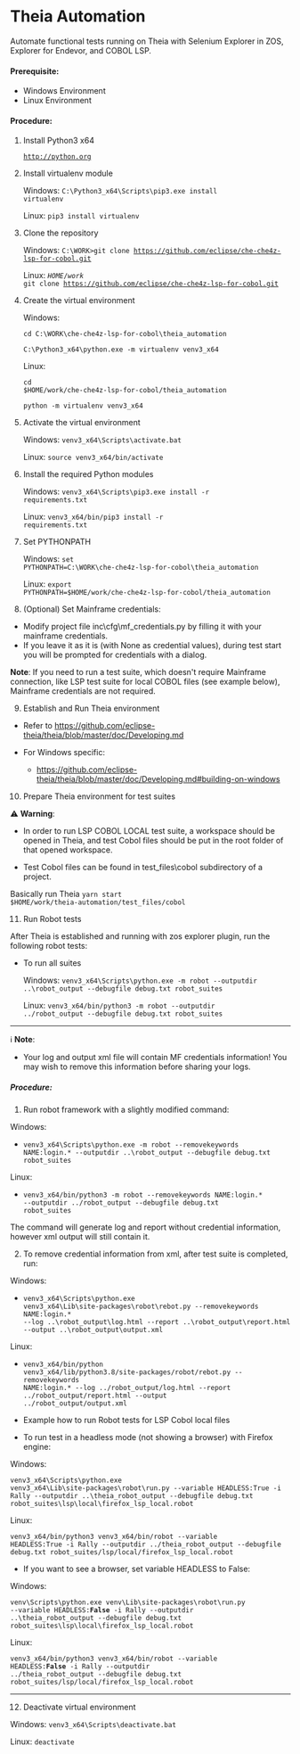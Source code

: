 # Theia Automation
Automate functional tests running on Theia with Selenium Explorer in ZOS, Explorer for Endevor, and COBOL LSP.

#### Prerequisite:
- Windows Environment 
- Linux Environment 

#### Procedure:

1) Install Python3 x64

  	<code>http://python.org</code>

2) Install virtualenv module

     Windows:
  	<code>C:\Python3_x64\Scripts\pip3.exe install virtualenv</code>

     Linux: 
        <code>pip3 install virtualenv</code>

3) Clone the repository

      Windows:
  	<code>C:\WORK>git clone https://github.com/eclipse/che-che4z-lsp-for-cobol.git</code>
      
      Linux:
        <code>$HOME/work$ git clone https://github.com/eclipse/che-che4z-lsp-for-cobol.git</code>

4) Create the virtual environment
         
      Windows:

  	<code>cd C:\WORK\che-che4z-lsp-for-cobol\theia_automation</code>

  	<code>C:\Python3_x64\python.exe -m virtualenv venv3_x64</code>

      Linux:

      <code>cd $HOME/work/che-che4z-lsp-for-cobol/theia_automation</code>

      <code>python -m virtualenv venv3_x64</code>

5) Activate the virtual environment

      Windows:
  	<code>venv3_x64\Scripts\activate.bat</code>
      
      Linux: 
        <code>source venv3_x64/bin/activate</code>
	
6) Install the required Python modules
 
      Windows:
  	<code>venv3_x64\Scripts\pip3.exe install -r requirements.txt</code>
 
      Linux:
        <code>venv3_x64/bin/pip3 install -r requirements.txt</code>

  
7) Set PYTHONPATH
  
      Windows:
  	<code>set PYTHONPATH=C:\WORK\che-che4z-lsp-for-cobol\theia_automation</code>
	
      Linux:
        <code>export PYTHONPATH=$HOME/work/che-che4z-lsp-for-cobol/theia_automation</code>

8) (Optional) Set Mainframe credentials:

* Modify project file inc\cfg\mf_credentials.py by filling it with your mainframe credentials.
* If you leave it as it is (with None as credential values), during test start you will be prompted for credentials with a dialog.

**Note**: If you need to run a test suite, which doesn't require Mainframe connection, like LSP test suite for local COBOL files (see example below), Mainframe credentials are not required.

9) Establish and Run Theia environment

- Refer to https://github.com/eclipse-theia/theia/blob/master/doc/Developing.md
    
- For Windows specific:

	- https://github.com/eclipse-theia/theia/blob/master/doc/Developing.md#building-on-windows
	
10) Prepare Theia environment for test suites

:warning: **Warning**:

- In order to run LSP COBOL LOCAL test suite, a workspace should be opened in Theia, and test Cobol files should be put in the root folder of that opened workspace.
 
- Test Cobol files can be found in test_files\cobol subdirectory of a project.

Basically run Theia  <code>yarn start $HOME/work/theia-automation/test_files/cobol</code>

11) Run Robot tests

After Theia is established and running with zos explorer plugin, run the following robot tests:

- To run all suites
  
  Windows:
	<code>venv3_x64\Scripts\python.exe -m robot --outputdir ..\robot_output --debugfile debug.txt robot_suites</code>
       
  Linux:
       <code>venv3_x64/bin/python3 -m robot --outputdir ../robot_output --debugfile debug.txt robot_suites</code>

* * *
:information_source: **Note**:

- Your log and output xml file will contain MF credentials information! You may wish to remove this information before sharing your logs.

##### Procedure:

1) Run robot framework with a slightly modified command:

Windows:
	
- <code>venv3_x64\Scripts\python.exe -m robot --removekeywords NAME:login.* --outputdir ..\robot_output --debugfile debug.txt robot_suites</code>

Linux:

- <code>venv3_x64/bin/python3 -m robot --removekeywords NAME:login.* --outputdir ../robot_output --debugfile debug.txt robot_suites</code>
	
The command will generate log and report without credential information, however xml output will still contain it.
	
2) To remove credential information from xml, after test suite is completed, run:

Windows:
	
- <code>venv3_x64\Scripts\python.exe venv3_x64\Lib\site-packages\robot\rebot.py --removekeywords NAME:login.* --log ..\robot_output\log.html --report ..\robot_output\report.html --output ..\robot_output\output.xml</code>

Linux: 

- <code>venv3_x64/bin/python venv3_x64/lib/python3.8/site-packages/robot/rebot.py --removekeywords NAME:login.* --log ../robot_output/log.html --report ../robot_output/report.html --output ../robot_output/output.xml</code>

* Example how to run Robot tests for LSP Cobol local files

- To run test in a headless mode (not showing a browser) with Firefox engine:
    
Windows: 

<code>venv3_x64\Scripts\python.exe venv3_x64\Lib\site-packages\robot\run.py --variable HEADLESS:True -i Rally --outputdir ..\theia_robot_output --debugfile debug.txt robot_suites\lsp\local\firefox_lsp_local.robot</code>

Linux:

<code>venv3_x64/bin/python3 venv3_x64/bin/robot --variable HEADLESS:True -i Rally --outputdir ../theia_robot_output --debugfile debug.txt robot_suites/lsp/local/firefox_lsp_local.robot</code>

- If you want to see a browser, set variable HEADLESS to False:
  
Windows:
  
<code>venv\Scripts\python.exe venv\Lib\site-packages\robot\run.py --variable HEADLESS:**False** -i Rally --outputdir ..\theia_robot_output --debugfile debug.txt robot_suites\lsp\local\firefox_lsp_local.robot</code>

Linux:

<code>venv3_x64/bin/python3 venv3_x64/bin/robot --variable HEADLESS:**False** -i Rally --outputdir ../theia_robot_output --debugfile debug.txt robot_suites/lsp/local/firefox_lsp_local.robot</code>

* * *

12) Deactivate virtual environment

Windows:
<code>venv3_x64\Scripts\deactivate.bat</code>

Linux:
<code>deactivate</code>
